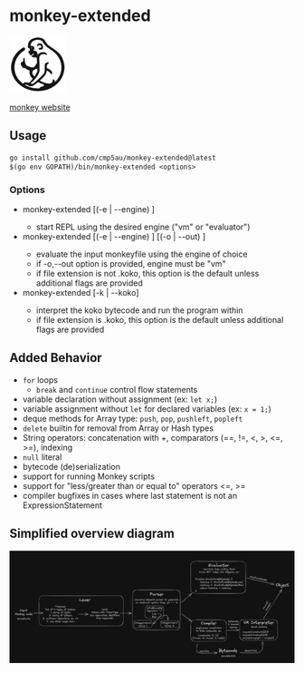 # monkey-extended 
<img src="monkey_logo_contrast.png" width="100" height="100">

[monkey website](https://monkeylang.org)

## Usage
```
go install github.com/cmp5au/monkey-extended@latest
$(go env GOPATH)/bin/monkey-extended <options>
```

### Options
- monkey-extended [(-e | --engine) <engine>]
	- start REPL using the desired engine ("vm" or "evaluator")
- monkey-extended [(-e | --engine) <engine>] [(-o | --out) <outfile>] <monkeyfile>
	- evaluate the input monkeyfile using the engine of choice
	- if -o,--out option is provided, engine must be "vm"
	- if file extension is not .koko, this option is the default unless additional flags are provided
- monkey-extended [-k | --koko] <kokofile>
	- interpret the koko bytecode and run the program within
	- if file extension is .koko, this option is the default unless additional flags are provided


## Added Behavior
- `for` loops
    - `break` and `continue` control flow statements
- variable declaration without assignment (ex: `let x;`)
- variable assignment without `let` for declared variables (ex: `x = 1;`)
- deque methods for Array type: `push`, `pop`, `pushleft`, `popleft`
- `delete` builtin for removal from Array or Hash types
- String operators: concatenation with +, comparators (==, !=, <, >, <=, >=), indexing
- `null` literal
- bytecode (de)serialization
- support for running Monkey scripts
- support for "less/greater than or equal to" operators <=, >=
- compiler bugfixes in cases where last statement is not an ExpressionStatement

## Simplified overview diagram
![simplified overview diagram](overview_diagram.png)
